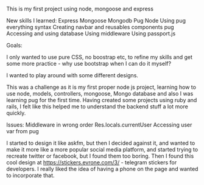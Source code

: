 This is my first project using node, mongoose and express

New skills I learned:
Express
Mongoose
Mongodb
Pug
Node
Using pug everything syntax
Creating navbar and reusables components pug
Accessing and using database
Using middleware
Using passport.js

Goals:

I only wanted to use pure CSS, no boostrap etc, to refine my skills and get some more practice - why use bootstrap when I can do it myself?

I wanted to play around with some different designs.

This was a challenge as it is my first proper node js project, learning how to use node, models, controllers, mongoose, Mongo database and also I was learning pug for the first time. Having created some projects using ruby and rails, I felt like this helped me to understand the backend stuff a lot more quickly.

Issues:
Middleware in wrong order
Res.locals.currentUser
Accessing user var from pug

I started to design it like askfm, but then I decided against it, and wanted to make it more like a more popular social media platform, and started trying to recreate twitter or facebook, but I found them too boring. Then I found this cool design at https://stickers.evrone.com/3/ - telegram stickers for developers. I really liked the idea of having a phone on the page and wanted to incorporate that.
